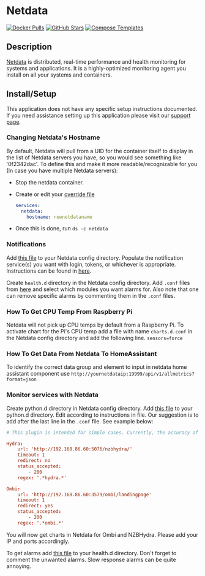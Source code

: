 # Netdata

[![Docker Pulls](https://img.shields.io/docker/pulls/netdata/netdata?style=flat-square&color=607D8B&label=docker%20pulls&logo=docker)](https://hub.docker.com/r/netdata/netdata)
[![GitHub Stars](https://img.shields.io/github/stars/netdata/netdata?style=flat-square&color=607D8B&label=github%20stars&logo=github)](https://github.com/linuxserver/netdata/netdata)
[![Compose Templates](https://img.shields.io/static/v1?style=flat-square&color=607D8B&label=compose&message=templates)](https://github.com/GhostWriters/DockSTARTer/tree/main/compose/.apps/netdata)

## Description

[Netdata](https://www.netdata.cloud/) is distributed, real-time performance and
health monitoring for systems and applications. It is a highly-optimized
monitoring agent you install on all your systems and containers.

## Install/Setup

This application does not have any specific setup instructions documented. If
you need assistance setting up this application please visit our
[support page](https://dockstarter.com/basics/support/).

### Changing Netdata's Hostname

By default, Netdata will pull from a UID for the container itself to display in
the list of Netdata servers you have, so you would see something like
'0f2342dac'. To define this and make it more readable/recognizable for you (In
case you have multiple Netdata servers):

- Stop the netdata container.
- Create or edit your
  [override file](https://dockstarter.com/overrides/introduction/)

  ```yaml
  services:
    netdata:
      hostname: newnetdataname
  ```

- Once this is done, run `ds -c netdata`

### Notifications

Add
[this file](https://github.com/netdata/netdata/blob/master/health/notifications/health_alarm_notify.conf)
to your Netdata config directory. Populate the notification service(s) you want
with login, tokens, or whichever is appropriate. Instructions can be found in
[here](https://github.com/netdata/netdata/blob/master/health/notifications/health_alarm_notify.conf).

Create `health.d` directory in the Netdata config directory. Add `.conf` files
from [here](https://github.com/netdata/netdata/tree/master/health/health.d) and
select which modules you want alarms for. Also note that one can remove specific
alarms by commenting them in the `.conf` files.

### How To Get CPU Temp From Raspberry Pi

Netdata will not pick up CPU temps by default from a Raspberry Pi. To activate
chart for the Pi's CPU temp add a file with name `charts.d.conf` in the Netdata
config directory and add the following line. `sensors=force`

### How To Get Data From Netdata To HomeAssistant

To identify the correct data group and element to input in netdata home
assistant component use
`http://yournetdataip:19999/api/v1/allmetrics?format=json`

### Monitor services with Netdata

Create python.d directory in Netdata config directory. Add
[this file](https://github.com/netdata/netdata/blob/master/health/health.d/httpcheck.conf)
to your python.d directory. Edit according to instructions in file. Our
suggestion is to add after the last line in the `.conf` file. See example below:

```conf
# This plugin is intended for simple cases. Currently, the accuracy of the response time is low and should be used as reference only.

Hydra:
    url: 'http://192.168.86.60:5076/nzbhydra/'
    timeout: 1
    redirect: no
    status_accepted:
        - 200
    regex: '.*hydra.*'

Ombi:
    url: 'http://192.168.86.60:3579/ombi/landingpage'
    timeout: 1
    redirect: yes
    status_accepted:
        - 200
    regex: '.*ombi.*'
```

You will now get charts in Netdata for Ombi and NZBHydra. Please add your IP and
ports accordingly.

To get alarms add
[this file](https://github.com/netdata/netdata/blob/master/health/health.d/httpcheck.conf)
to your health.d directory. Don't forget to comment the unwanted alarms. Slow
response alarms can be quite annoying.
